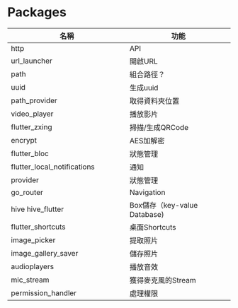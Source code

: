 # Packages

<table><thead><tr><th width="252">名稱</th><th>功能</th></tr></thead><tbody><tr><td>http</td><td>API</td></tr><tr><td>url_launcher</td><td>開啟URL</td></tr><tr><td>path</td><td>組合路徑？</td></tr><tr><td>uuid</td><td>生成uuid</td></tr><tr><td>path_provider</td><td>取得資料夾位置</td></tr><tr><td>video_player</td><td>播放影片</td></tr><tr><td>flutter_zxing</td><td>掃描/生成QRCode</td></tr><tr><td>encrypt</td><td>AES加解密</td></tr><tr><td>flutter_bloc</td><td>狀態管理</td></tr><tr><td>flutter_local_notifications</td><td>通知</td></tr><tr><td>provider</td><td>狀態管理</td></tr><tr><td>go_router</td><td>Navigation</td></tr><tr><td>hive hive_flutter</td><td>Box儲存（key-value Database)</td></tr><tr><td>flutter_shortcuts</td><td>桌面Shortcuts</td></tr><tr><td>image_picker</td><td>提取照片</td></tr><tr><td>image_gallery_saver</td><td>儲存照片</td></tr><tr><td>audioplayers</td><td>播放音效</td></tr><tr><td>mic_stream</td><td>獲得麥克風的Stream</td></tr><tr><td>permission_handler</td><td>處理權限</td></tr></tbody></table>

